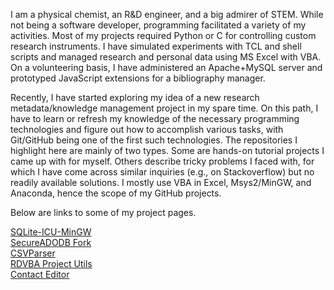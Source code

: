 I am a physical chemist, an R&D engineer, and a big admirer of STEM. While not being a software developer, programming facilitated a variety of my activities. Most of my projects required Python or C for controlling custom research instruments. I have simulated experiments with TCL and shell scripts and managed research and personal data using MS Excel with VBA. On a volunteering basis, I have administered an Apache+MySQL server and prototyped JavaScript extensions for a bibliography manager.

Recently, I have started exploring my idea of a new research metadata/knowledge management project in my spare time. On this path, I have to learn or refresh my knowledge of the necessary programming technologies and figure out how to accomplish various tasks, with Git/GitHub being one of the first such technologies. The repositories I highlight here are mainly of two types. Some are hands-on tutorial projects I came up with for myself. Others describe tricky problems I faced with, for which I have come across similar inquiries (e.g., on Stackoverflow) but no readily available solutions. I mostly use VBA in Excel, Msys2/MinGW, and Anaconda, hence the scope of my GitHub projects.

Below are links to some of my project pages.

[SQLite-ICU-MinGW](https://pchemguy.github.io/SQLite-ICU-MinGW)  
[SecureADODB Fork](https://pchemguy.github.io/SecureADODB-Fork)  
[CSVParser](https://pchemguy.github.io/CSVParser)  
[RDVBA Project Utils](https://pchemguy.github.io/RDVBA-Project-Utils)  
[Contact Editor](https://pchemguy.github.io/ContactEditor)  
